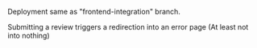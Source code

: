 Deployment same as "frontend-integration" branch.

Submitting a review triggers a redirection into an error page
(At least not into nothing)
